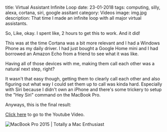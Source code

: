 title: Virtual Assistant Infinite Loop
date: 23-01-2018
tags: computing, silly, alexa, cortana, siri, google assitant
category: Videos
image: img.jpg
description: That time I made an infinite loop with all major virtual assistants.

So, Like, okay. I spent like, 2 hours to get this to work. And it did!

This was at the time Cortana was a bit more relevant and I had a Windows Phone as my daily driver. I had just bought a Google Home mini and I had borrowed an Amazon Echo from a friend to see what it was like.

Having all of those devices with me, making them call each other was a natural next step, right?

It wasn't that easy though, getting them to clearly call each other and also figuring out what way I could set them up to call was kinda hard. Especially with Siri because I didn't own an iPhone and there's some trickery to setup the "Hey Siri" command on the MacBook Pro.

Anyways, this is the final result:

[Click here](https://www.youtube.com/watch?v=s_rZwGTACEE) to go to the Youtube Video.

![MacBook Pro 2015 | Totally a Mac Enthusiast](https://www.youtube.com/watch?v=s_rZwGTACEE)
